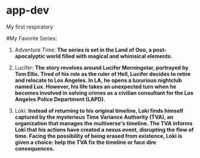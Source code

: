 # app-dev
My first respiratory

#My Favorite Series:
1. Adventure Time:
**The series is set in the Land of Ooo, a post-apocalyptic world filled with magical and whimsical elements.**

2. Lucifer:
**The story revolves around Lucifer Morningstar, portrayed by Tom Ellis. Tired of his role as the ruler of Hell, Lucifer decides to retire and relocate to Los Angeles. In LA, he opens a luxurious nightclub named Lux. However, his life takes an unexpected turn when he becomes involved in solving crimes as a civilian consultant for the Los Angeles Police Department (LAPD).**

3. Loki:
**Instead of returning to his original timeline, Loki finds himself captured by the mysterious Time Variance Authority (TVA), an organization that manages the multiverse's timeline. The TVA informs Loki that his actions have created a nexus event, disrupting the flow of time. Facing the possibility of being erased from existence, Loki is given a choice: help the TVA fix the timeline or face dire consequences.**
